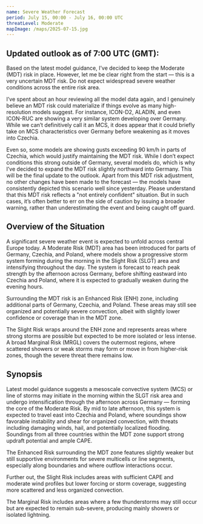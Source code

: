```yaml
---
name: Severe Weather Forecast
period: July 15, 00:00 - July 16, 00:00 UTC
threatLevel: Moderate
mapImage: /maps/2025-07-15.jpg
---
```


## Updated outlook as of 7:00 UTC (GMT):

Based on the latest model guidance, I’ve decided to keep the Moderate (MDT) risk in place. However, let me be clear right from the start — this is a very uncertain MDT risk. Do not expect widespread severe weather conditions across the entire risk area.

I’ve spent about an hour reviewing all the model data again, and I genuinely believe an MDT risk could materialize if things evolve as many high-resolution models suggest. For instance, ICON-D2, ALADIN, and even ICON-RUC are showing a very similar system developing over Germany. While we can’t definitively call it an MCS, it does appear that it could briefly take on MCS characteristics over Germany before weakening as it moves into Czechia.

Even so, some models are showing gusts exceeding 90 km/h in parts of Czechia, which would justify maintaining the MDT risk. While I don’t expect conditions this strong outside of Germany, several models do, which is why I’ve decided to expand the MDT risk slightly northward into Germany. This will be the final update to the outlook. Apart from this MDT risk adjustment, no other changes have been made to the forecast — the models have consistently depicted this scenario well since yesterday. Please understand that this MDT risk reflects a "not entirely confident" situation. But in such cases, it’s often better to err on the side of caution by issuing a broader warning, rather than underestimating the event and being caught off guard.

## Overview of the Situation

A significant severe weather event is expected to unfold across central Europe today. A Moderate Risk (MDT) area has been introduced for parts of Germany, Czechia, and Poland, where models show a progressive storm system forming during the morning in the Slight Risk (SLGT) area and intensifying throughout the day. The system is forecast to reach peak strength by the afternoon across Germany, before shifting eastward into Czechia and Poland, where it is expected to gradually weaken during the evening hours.

Surrounding the MDT risk is an Enhanced Risk (ENH) zone, including additional parts of Germany, Czechia, and Poland. These areas may still see organized and potentially severe convection, albeit with slightly lower confidence or coverage than in the MDT zone.

The Slight Risk wraps around the ENH zone and represents areas where strong storms are possible but expected to be more isolated or less intense. A broad Marginal Risk (MRGL) covers the outermost regions, where scattered showers or weak storms may form or move in from higher-risk zones, though the severe threat there remains low.

## Synopsis

Latest model guidance suggests a mesoscale convective system (MCS) or line of storms may initiate in the morning within the SLGT risk area and undergo intensification through the afternoon across Germany — forming the core of the Moderate Risk. By mid to late afternoon, this system is expected to travel east into Czechia and Poland, where soundings show favorable instability and shear for organized convection, with threats including damaging winds, hail, and potentially localized flooding. Soundings from all three countries within the MDT zone support strong updraft potential and ample CAPE.

The Enhanced Risk surrounding the MDT zone features slightly weaker but still supportive environments for severe multicells or line segments, especially along boundaries and where outflow interactions occur.

Further out, the Slight Risk includes areas with sufficient CAPE and moderate wind profiles but lower forcing or storm coverage, suggesting more scattered and less organized convection.

The Marginal Risk includes areas where a few thunderstorms may still occur but are expected to remain sub-severe, producing mainly showers or isolated lightning.

